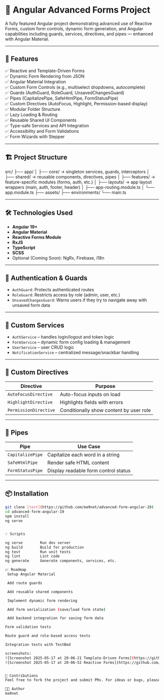 # 🧩 Angular Advanced Forms Project

A fully featured Angular project demonstrating advanced use of Reactive Forms, custom form controls, dynamic form generation, and Angular capabilities including guards, services, directives, and pipes — enhanced with Angular Material.

---

## 🚀 Features

✅ Reactive and Template-Driven Forms  
✅ Dynamic Form Rendering from JSON  
✅ Angular Material Integration  
✅ Custom Form Controls (e.g., multiselect dropdowns, autocomplete)  
✅ Guards (AuthGuard, RoleGuard, UnsavedChangesGuard)  
✅ Pipes (CapitalizePipe, SafeHtmlPipe, FormStatusPipe)  
✅ Custom Directives (AutoFocus, Highlight, Permission-based display)  
✅ Modular Folder Structure  
✅ Lazy Loading & Routing  
✅ Reusable Shared UI Components  
✅ Type-safe Services and API Integration  
✅ Accessibility and Form Validations  
✅ Form Wizards with Stepper

---

## 🏗 Project Structure

src/
├── app/
│ ├── core/ → singleton services, guards, interceptors
│ ├── shared/ → reusable components, directives, pipes
│ ├── features/ → feature-specific modules (forms, auth, etc.)
│ ├── layouts/ → app layout wrappers (main, auth, footer, header)
│ ├── app-routing.module.ts
│ └── app.module.ts
├── assets/
├── environments/
└── main.ts


---

## 🛠️ Technologies Used

- **Angular 19+**
- **Angular Material**
- **Reactive Forms Module**
- **RxJS**
- **TypeScript**
- **SCSS**
- Optional (Coming Soon): NgRx, Firebase, i18n

---

## 🔐 Authentication & Guards

- `AuthGuard`: Protects authenticated routes  
- `RoleGuard`: Restricts access by role (admin, user, etc.)  
- `UnsavedChangesGuard`: Warns users if they try to navigate away with unsaved form data

---

## 🧰 Custom Services

- `AuthService` – handles login/logout and token logic  
- `FormService` – dynamic form config loading & management  
- `UserService` – user CRUD logic  
- `NotificationService` – centralized message/snackbar handling

---

## 🧩 Custom Directives

| Directive | Purpose |
|----------|---------|
| `AutoFocusDirective` | Auto-focus inputs on load |
| `HighlightDirective` | Highlights fields with errors |
| `PermissionDirective` | Conditionally show content by user role |

---

## 🔧 Pipes

| Pipe | Use Case |
|------|----------|
| `CapitalizePipe` | Capitalize each word in a string |
| `SafeHtmlPipe` | Render safe HTML content |
| `FormStatusPipe` | Display readable form control status |

---

## 📦 Installation

```bash
git clone [text](https://github.com/ma9net/advanced-form-angular-19)
cd advanced-form-angular-19
npm install
ng serve


💡 Scripts

ng serve	    Run dev server
ng build	    Build for production
ng test	        Run unit tests
ng lint	        Lint code
ng generate	    Generate components, services, etc.

📈 Roadmap
 Setup Angular Material

 Add route guards

 Add reusable shared components

 Implement dynamic form rendering

 Add form serialization (save/load form state)

 Add backend integration for saving form data

Form validation tests

Route guard and role-based access tests

Integration tests with TestBed

screenshots:
![Screenshot 2025-05-17 at 20-06-21 Template-Driven Forms](https://github.com/user-attachments/assets/00632718-6186-4865-97be-3c18e798f233)
![Screenshot 2025-05-17 at 20-06-52 Reactive Forms](https://github.com/user-attachments/assets/b5ddbb68-9c18-40f0-bca1-73796b405d15)


🤝 Contributions
Feel free to fork the project and submit PRs. For ideas or bugs, please create an issue.

👨‍💻 Author
ma9net

